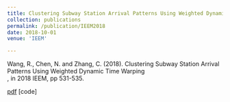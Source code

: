 ```yaml
---
title: Clustering Subway Station Arrival Patterns Using Weighted Dynamic Time Warping
collection: publications
permalink: /publication/IEEM2018
date: 2018-10-01
venue: 'IEEM'

---
```


Wang, R., Chen, N. and Zhang, C. (2018). Clustering Subway Station Arrival Patterns Using Weighted Dynamic Time Warping  
, in 2018 IEEM, pp 531-535. 


[pdf](http://thuie-isda.github.io/files/IEEM2018.pdf)   [code]
